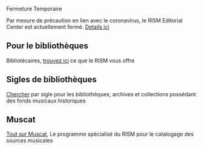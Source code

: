 <article class="notification is-warning is-light">
    <p class="has-text-weight-semibold">Fermeture Temporaire</p>
    <p>Par mesure de précaution en lien avec le coronavirus, le RISM Editorial Center est actuellement fermé. <a href="/self_representation/2020/03/18/rism-central-office-temporarily-closed.html">Details ici</a></p>
</article>

## Pour le bibliothèques

Bibliotécaires, [trouvez ici](/organization/rism-for-libraries.html) ce que le RISM vous offre


## Sigles de bibliothèques

[Chercher](/community/sigla.html) par sigle pour les bibliothèques, archives et collections possédant des fonds musicaux historiques

## Muscat

[Tout sur Muscat](/community/muscat.html), Le programme spécialisé du RISM pour le catalogage des sources musicales